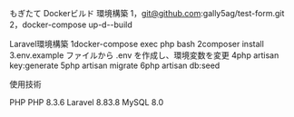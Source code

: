 もぎたて
Dockerビルド
環境構築
1，git@github.com:gally5ag/test-form.git 2，docker-compose up-d--build

Laravel環境構築 1docker-compose exec php bash 2composer install 3.env.example ファイルから .env を作成し、環境変数を変更 4php artisan key:generate 5php artisan migrate 6php artisan db:seed

使用技術

PHP PHP 8.3.6 Laravel 8.83.8 MySQL 8.0

